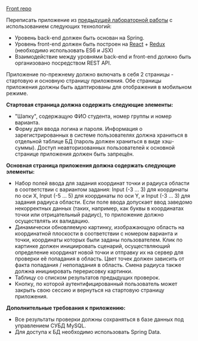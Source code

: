 [Front repo](https://github.com/ruskaof/itmo-web-lab4-client)

Переписать приложение из [предыдущей лабораторной работы](https://se.ifmo.ru/courses/web#lab3) с использованием следующих технологий:

-   Уровень back-end должен быть основан на Spring.
-   Уровень front-end должен быть построен на [React](https://facebook.github.io/react/) + [Redux](http://redux.js.org/docs/basics/UsageWithReact.html) (необходимо использовать ES6 и JSX) 
-   Взаимодействие между уровнями back-end и front-end должно быть организовано посредством REST API.

Приложение по-прежнему должно включать в себя 2 страницы - стартовую и основную страницу приложения. Обе страницы приложения должны быть адаптированы для отображения в мобильном режиме.

**Стартовая страница должна содержать следующие элементы:**

-   "Шапку", содержащую ФИО студента, номер группы и номер варианта.
-   Форму для ввода логина и пароля. Информация о зарегистрированных в системе пользователях должна храниться в отдельной таблице БД (пароль должен храниться в виде хэш-суммы). Доступ неавторизованных пользователей к основной странице приложения должен быть запрещён.

**Основная страница приложения должна содержать следующие элементы:**

-   Набор полей ввода для задания координат точки и радиуса области в соответствии с вариантом задания: Input (-3 ... 3) для координаты по оси X, Input (-5 ... 5) для координаты по оси Y, и Input (-3 ... 3) для задания радиуса области. Если поле ввода допускает ввод заведомо некорректных данных (таких, например, как буквы в координатах точки или отрицательный радиус), то приложение должно осуществлять их валидацию.
-   Динамически обновляемую картинку, изображающую область на координатной плоскости в соответствии с номером варианта и точки, координаты которых были заданы пользователем. Клик по картинке должен инициировать сценарий, осуществляющий определение координат новой точки и отправку их на сервер для проверки её попадания в область. Цвет точек должен зависить от факта попадания / непопадания в область. Смена радиуса также должна инициировать перерисовку картинки.
-   Таблицу со списком результатов предыдущих проверок.
-   Кнопку, по которой аутентифицированный пользователь может закрыть свою сессию и вернуться на стартовую страницу приложения.

**Дополнительные требования к приложению:**

-   Все результаты проверки должны сохраняться в базе данных под управлением СУБД MySQL.
-   Для доступа к БД необходимо использовать Spring Data.
